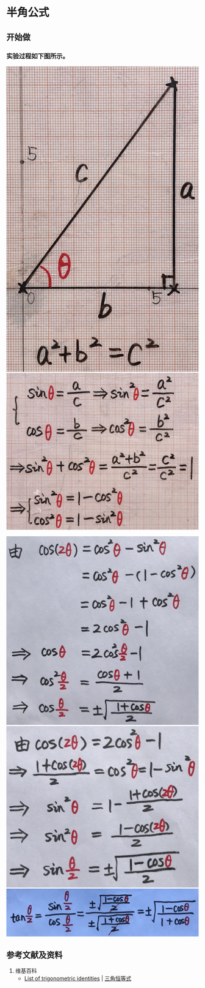 # 半角公式

## 开始做

### 实验过程如下图所示。

![](/images/欧几里得几何/三角恒等式/半角公式/1a1.jpg)
![](/images/欧几里得几何/三角恒等式/半角公式/1a2.jpg)

![](/images/欧几里得几何/三角恒等式/半角公式/2a1.jpg)
![](/images/欧几里得几何/三角恒等式/半角公式/2a2.jpg)
![](/images/欧几里得几何/三角恒等式/半角公式/2a3.jpg)

## 参考文献及资料

1. 维基百科
	- [List of trigonometric identities](https://en.wikipedia.org/wiki/List_of_trigonometric_identities) | [三角恒等式](https://zh.wikipedia.org/wiki/%E4%B8%89%E8%A7%92%E6%81%92%E7%AD%89%E5%BC%8F#%E8%A7%92%E7%9A%84%E5%92%8C%E5%B7%AE%E6%81%92%E7%AD%89%E5%BC%8F) 



